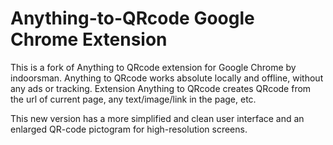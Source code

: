 Anything-to-QRcode Google Chrome Extension
==========================================

This is a fork of Anything to QRcode extension for Google Chrome by indoorsman. 
Anything to QRcode works absolute locally and offline, without any ads or tracking.
Extension Anything to QRcode creates QRcode from the url of current page, any text/image/link in the page, etc.

This new version has a more simplified and clean user interface and an enlarged QR-code pictogram for high-resolution screens.
